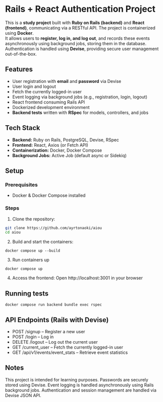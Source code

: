 # Rails + React Authentication Project
This is a **study project** built with **Ruby on Rails (backend)** and **React (frontend)**, communicating via a RESTful API. The project is containerized using **Docker**.  
It allows users to **register, log in, and log out**, and records these events asynchronously using background jobs, storing them in the database. Authentication is handled using **Devise**, providing secure user management out-of-the-box.

## Features
- User registration with **email** and **password** via Devise  
- User login and logout  
- Fetch the currently logged-in user  
- Event logging via background jobs (e.g., registration, login, logout)  
- React frontend consuming Rails API  
- Dockerized development environment
- **Backend tests** written with **RSpec** for models, controllers, and jobs  

## Tech Stack
- **Backend:** Ruby on Rails, PostgreSQL, Devise, RSpec
- **Frontend:** React, Axios (or Fetch API)  
- **Containerization:** Docker, Docker Compose  
- **Background Jobs:** Active Job (default async or Sidekiq)  

## Setup
### Prerequisites
- Docker & Docker Compose installed  

### Steps
1. Clone the repository:  
```bash
git clone https://github.com/ayrtonaoki/aiou
cd aiou
```
2. Build and start the containers:
```
docker compose up --build
```
3. Run containers up
```
docker compose up
```

4. Access the frontend:
Open http://localhost:3001 in your browser

## Running tests
```
docker compose run backend bundle exec rspec
```

## API Endpoints (Rails with Devise)
- POST /signup – Register a new user
- POST /login – Log in
- DELETE /logout – Log out the current user
- GET /current_user – Fetch the currently logged-in user
- GET /api/v1/events/event_stats – Retrieve event statistics

## Notes

This project is intended for learning purposes.
Passwords are securely stored using Devise.
Event logging is handled asynchronously using Rails background jobs.
Authentication and session management are handled via Devise JSON API.
